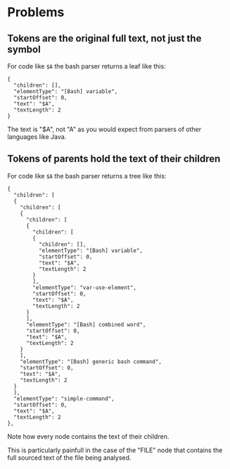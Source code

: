 # Problems

## Tokens are the original full text, not just the symbol

For code like `$A` the bash parser returns a leaf like this:

```
{
  "children": [],
  "elementType": "[Bash] variable",
  "startOffset": 0,
  "text": "$A",
  "textLength": 2
}
```

The text is "$A", not "A" as you would expect from parsers of other
languages like Java.

## Tokens of parents hold the text of their children

For code like `$A` the bash parser returns a tree like this:

```
{
  "children": [
  {
    "children": [
    {
      "children": [
      {
        "children": [
        {
          "children": [],
          "elementType": "[Bash] variable",
          "startOffset": 0,
          "text": "$A",
          "textLength": 2
        }
        ],
        "elementType": "var-use-element",
        "startOffset": 0,
        "text": "$A",
        "textLength": 2
      }
      ],
      "elementType": "[Bash] combined word",
      "startOffset": 0,
      "text": "$A",
      "textLength": 2
    }
    ],
    "elementType": "[Bash] generic bash command",
    "startOffset": 0,
    "text": "$A",
    "textLength": 2
  }
  ],
  "elementType": "simple-command",
  "startOffset": 0,
  "text": "$A",
  "textLength": 2
},
```

Note how every node contains the text of their children.

This is particularly painfull in the case of the "FILE" node that contains the
full sourced text of the file being analysed.

